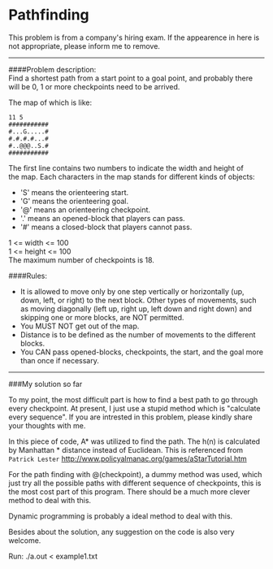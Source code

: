 Pathfinding
===========
                                                                              
This problem is from a company's hiring exam. If the appearence in here is not appropriate, please inform me to remove.
___
                                                                              
####Problem description:                                              
Find a shortest path from a start point to a goal point, and probably there will be 0, 1 or more checkpoints need to be arrived.                    
                                                                              
The map of which is like: 
                                                    
```                                                                              
11 5                                                                         
###########                                                                  
#...G.....#                                                                  
#.#.#.#...#                                                                  
#..@@@..S.#                                                                  
###########       
```                                                           
                                                                              
The first line contains two numbers to indicate the width and height of       
the map. Each characters in the map stands for different kinds of objects:    
                                                                              
* 'S' means the orienteering start.                                             
* 'G' means the orienteering goal.                                              
* '@' means an orienteering checkpoint.                                         
* '.' means an opened-block that players can pass.                              
* '#' means a closed-block that players cannot pass.                            
                                                                              
1 <= width <= 100                                                             
1 <= height <= 100                                                            
The maximum number of checkpoints is 18.                                      
                                                                              
####Rules:                                                                        
* It is allowed to move only by one step vertically or horizontally (up, down, left, or right) to the next block. Other types of movements, such as moving diagonally (left up, right up, left down and right down) and skipping one or more blocks, are NOT permitted.                              
* You MUST NOT get out of the map.                                             
* Distance is to be defined as the number of movements to the different blocks.
* You CAN pass opened-blocks, checkpoints, the start, and the goal more  than once if necessary.

____
###My solution so far             
                                                                             
To my point, the most difficult part is how to find a best path to go through every checkpoint. At present, I just use a stupid method which is "calculate every sequence". If you are intrested in this problem, please kindly share your thoughts with me.                                   
                                                                             
In this piece of code, A* was utilized to find the path. The h(n) is calculated by Manhattan * distance instead of Euclidean. This is referenced from `Patrick Lester` <http://www.policyalmanac.org/games/aStarTutorial.htm>
                                                                             
For the path finding with @(checkpoint), a dummy method was used, which just try all the possible paths with different sequence of checkpoints, this is the most cost part of this program. There should be a much more clever method to deal with this.                                             
                                                                             
Dynamic programming is probably a ideal method to deal with this.
 
                                                                             
Besides about the solution, any suggestion on the code is also very welcome. 

                                                                             
Run: ./a.out < example1.txt                                                  
                                                                                                                                             
                                                                              
